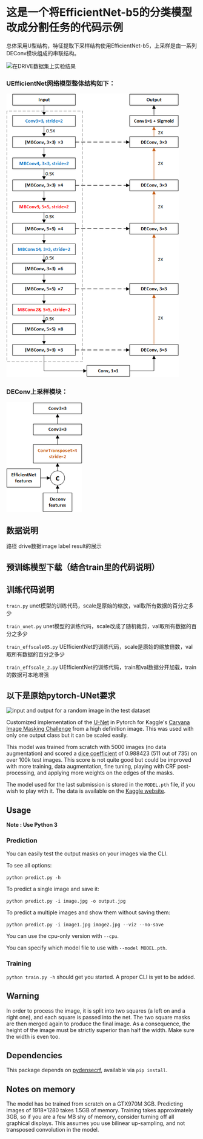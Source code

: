 # 这是一个将EfficientNet-b5的分类模型改成分割任务的代码示例

   总体采用U型结构，特征提取下采样结构使用EfficientNet-b5，上采样是由一系列DEConv模块组成的串联结构。

![在DRIVE数据集上实验结果](http://qiniu.crsblog.cn/20200313220159.jpg)

### UEfficientNet网络模型整体结构如下：
![](./pic/UEfficientNet.png)

### DEConv上采样模块：
![](./pic/deconv.png)

## 数据说明
路径
drive数据image label result的展示



## 预训练模型下载（结合train里的代码说明）


## 训练代码说明

   `train.py` unet模型的训练代码，scale是原始的缩放，val取所有数据的百分之多少

   `train_unet.py`  unet模型的训练代码，scale改成了随机裁剪，val取所有数据的百分之多少

   `train_effscale05.py`  UEfficientNet的训练代码，scale是原始的缩放倍数，val取所有数据的百分之多少

   `train_effscale_2.py` UEfficientNet的训练代码，train和val数据分开加载，train的数据可本地增强

## 以下是原始pytorch-UNet要求
![input and output for a random image in the test dataset](https://framapic.org/OcE8HlU6me61/KNTt8GFQzxDR.png)


Customized implementation of the [U-Net](https://arxiv.org/pdf/1505.04597.pdf) in Pytorch for Kaggle's [Carvana Image Masking Challenge](https://www.kaggle.com/c/carvana-image-masking-challenge) from a high definition image. This was used with only one output class but it can be scaled easily.

This model was trained from scratch with 5000 images (no data augmentation) and scored a [dice coefficient](https://en.wikipedia.org/wiki/S%C3%B8rensen%E2%80%93Dice_coefficient) of 0.988423 (511 out of 735) on over 100k test images. This score is not quite good but could be improved with more training, data augmentation, fine tuning, playing with CRF post-processing, and applying more weights on the edges of the masks.

The model used for the last submission is stored in the `MODEL.pth` file, if you wish to play with it. The data is available on the [Kaggle website](https://www.kaggle.com/c/carvana-image-masking-challenge/data).

## Usage
**Note : Use Python 3**
### Prediction

You can easily test the output masks on your images via the CLI.

To see all options:

`python predict.py -h`

To predict a single image and save it:

`python predict.py -i image.jpg -o output.jpg`

To predict a multiple images and show them without saving them:

`python predict.py -i image1.jpg image2.jpg --viz --no-save`

You can use the cpu-only version with `--cpu`.

You can specify which model file to use with `--model MODEL.pth`.

### Training

`python train.py -h` should get you started. A proper CLI is yet to be added.
## Warning
In order to process the image, it is split into two squares (a left on and a right one), and each square is passed into the net. The two square masks are then merged again to produce the final image. As a consequence, the height of the image must be strictly superior than half the width. Make sure the width is even too.

## Dependencies
This package depends on [pydensecrf](https://github.com/lucasb-eyer/pydensecrf), available via `pip install`.

## Notes on memory

The model has be trained from scratch on a GTX970M 3GB.
Predicting images of 1918*1280 takes 1.5GB of memory.
Training takes approximately 3GB, so if you are a few MB shy of memory, consider turning off all graphical displays.
This assumes you use bilinear up-sampling, and not transposed convolution in the model.
